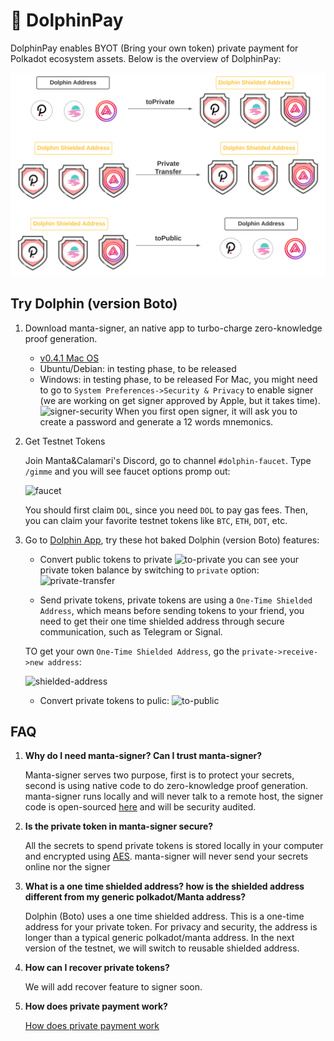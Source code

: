 # 🐬 DolphinPay

DolphinPay enables BYOT (Bring your own token) private payment for Polkadot ecosystem assets. 
Below is the overview of DolphinPay:

![overview](./private-payment/DolphinPay.svg)

## Try Dolphin (version Boto)
1. Download manta-signer, an native app to turbo-charge zero-knowledge proof generation.
   * [v0.4.1 Mac OS](https://github.com/Manta-Network/manta-signer/releases/download/0.4.1/Manta.Signer_0.4.1_x64-macOS.dmg)
   * Ubuntu/Debian: in testing phase, to be released
   * Windows: in testing phase, to be released
   For Mac, you might need to go to `System Preferences->Security & Privacy` to enable signer (we are working on get signer approved by Apple, but it takes time).
   ![signer-security](./private-payment/allow-signer.png)
   When you first open signer, it will ask you to create a password and generate a 12 words mnemonics.

2. Get Testnet Tokens 

    Join Manta&Calamari's Discord, go to channel `#dolphin-faucet`. Type `/gimme` and you will see faucet options promp out:

    ![faucet](./private-payment/faucet.png)

    You should first claim `DOL`, since you need `DOL` to pay gas fees. Then, you can claim your favorite testnet tokens like `BTC`, `ETH`, `DOT`, etc.

3. Go to [Dolphin App](https://app.dolphin.manta.network/), try these hot baked Dolphin (version Boto) features:
    * Convert public tokens to private
      ![to-private](./private-payment/to-private.png)
      you can see your private token balance by switching to `private` option:
      ![private-transfer](./private-payment/private-transfer.png)

    * Send private tokens, private tokens are using a `One-Time Shielded Address`, which means before sending tokens to your friend, you need to get their one time shielded address through secure communication, such as Telegram or Signal.
      
    TO get your own `One-Time Shielded Address`, go the `private->receive->new address`:

    ![shielded-address](./private-payment/shielded-address.png)
      
    * Convert private tokens to pulic:
    ![to-public](./private-payment/to-public.png)

## FAQ

1. **Why do I need manta-signer? Can I trust manta-signer?**
   
   Manta-signer serves two purpose, first is to protect your secrets, second is using native code to do zero-knowledge proof generation. manta-signer runs locally and will never talk to a remote host, the signer code is open-sourced [here](https://github.com/Manta-Network/manta-signer) and will be security audited.

2. **Is the private token in manta-signer secure?**

   All the secrets to spend private tokens is stored locally in your computer and encrypted using [AES](https://en.wikipedia.org/wiki/Advanced_Encryption_Standard). manta-signer will never send your secrets online nor the signer 

3. **What is a one time shielded address? how is the shielded address different from my generic polkadot/Manta address?**
   
   Dolphin (Boto) uses a one time shielded address. This is a one-time address for your private token. For privacy and security, the address is longer than a typical generic polkadot/manta address. In the next version of the testnet, we will switch to reusable shielded address.

4. **How can I recover private tokens?**
   
   We will add recover feature to signer soon.

5. **How does private payment work?**
   
   [How does private payment work](PrivatePayment.md)